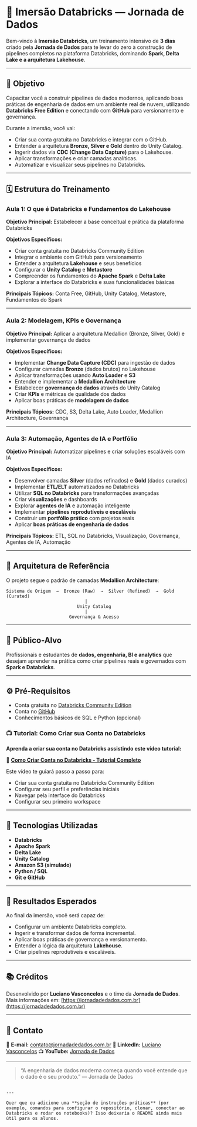 # 🚀 Imersão Databricks — Jornada de Dados

Bem-vindo à **Imersão Databricks**, um treinamento intensivo de **3 dias** criado pela **Jornada de Dados** para te levar do zero à construção de pipelines completos na plataforma Databricks, dominando **Spark, Delta Lake e a arquitetura Lakehouse**.

---

## 🎯 Objetivo

Capacitar você a construir pipelines de dados modernos, aplicando boas práticas de engenharia de dados em um ambiente real de nuvem, utilizando **Databricks Free Edition** e conectando com **GitHub** para versionamento e governança.

Durante a imersão, você vai:

- Criar sua conta gratuita no Databricks e integrar com o GitHub.  
- Entender a arquitetura **Bronze, Silver e Gold** dentro do Unity Catalog.  
- Ingerir dados via **CDC (Change Data Capture)** para o Lakehouse.  
- Aplicar transformações e criar camadas analíticas.  
- Automatizar e visualizar seus pipelines no Databricks.

---

## 🗓️ Estrutura do Treinamento

### **Aula 1: O que é Databricks e Fundamentos do Lakehouse**
**Objetivo Principal:** Estabelecer a base conceitual e prática da plataforma Databricks

**Objetivos Específicos:**
- Criar conta gratuita no Databricks Community Edition
- Integrar o ambiente com GitHub para versionamento
- Entender a arquitetura **Lakehouse** e seus benefícios
- Configurar o **Unity Catalog** e **Metastore**
- Compreender os fundamentos do **Apache Spark** e **Delta Lake**
- Explorar a interface do Databricks e suas funcionalidades básicas

**Principais Tópicos:** Conta Free, GitHub, Unity Catalog, Metastore, Fundamentos do Spark

---

### **Aula 2: Modelagem, KPIs e Governança**
**Objetivo Principal:** Aplicar a arquitetura Medallion (Bronze, Silver, Gold) e implementar governança de dados

**Objetivos Específicos:**
- Implementar **Change Data Capture (CDC)** para ingestão de dados
- Configurar camadas **Bronze** (dados brutos) no Lakehouse
- Aplicar transformações usando **Auto Loader** e **S3**
- Entender e implementar a **Medallion Architecture**
- Estabelecer **governança de dados** através do Unity Catalog
- Criar **KPIs** e métricas de qualidade dos dados
- Aplicar boas práticas de **modelagem de dados**

**Principais Tópicos:** CDC, S3, Delta Lake, Auto Loader, Medallion Architecture, Governança

---

### **Aula 3: Automação, Agentes de IA e Portfólio**
**Objetivo Principal:** Automatizar pipelines e criar soluções escaláveis com IA

**Objetivos Específicos:**
- Desenvolver camadas **Silver** (dados refinados) e **Gold** (dados curados)
- Implementar **ETL/ELT** automatizados no Databricks
- Utilizar **SQL no Databricks** para transformações avançadas
- Criar **visualizações** e dashboards
- Explorar **agentes de IA** e automação inteligente
- Implementar **pipelines reprodutíveis e escaláveis**
- Construir um **portfólio prático** com projetos reais
- Aplicar **boas práticas de engenharia de dados**

**Principais Tópicos:** ETL, SQL no Databricks, Visualização, Governança, Agentes de IA, Automação

---

## 🧱 Arquitetura de Referência

O projeto segue o padrão de camadas **Medallion Architecture**:

```text
Sistema de Origem  →  Bronze (Raw)  →  Silver (Refined)  →  Gold (Curated)
                              |
                           Unity Catalog
                              |
                        Governança & Acesso
````

---

## 👥 Público-Alvo

Profissionais e estudantes de **dados, engenharia, BI e analytics** que desejam aprender na prática como criar pipelines reais e governados com **Spark e Databricks**.

---

## ⚙️ Pré-Requisitos

* Conta gratuita no [Databricks Community Edition](https://community.cloud.databricks.com)
* Conta no [GitHub](https://github.com)
* Conhecimentos básicos de SQL e Python (opcional)

### 📺 Tutorial: Como Criar sua Conta no Databricks

**Aprenda a criar sua conta no Databricks assistindo este vídeo tutorial:**

🎥 **[Como Criar Conta no Databricks - Tutorial Completo](https://youtu.be/KJv1bZ6-gSY)**

Este vídeo te guiará passo a passo para:
- Criar sua conta gratuita no Databricks Community Edition
- Configurar seu perfil e preferências iniciais
- Navegar pela interface do Databricks
- Configurar seu primeiro workspace

---

## 🧠 Tecnologias Utilizadas

* **Databricks**
* **Apache Spark**
* **Delta Lake**
* **Unity Catalog**
* **Amazon S3 (simulado)**
* **Python / SQL**
* **Git e GitHub**

---

## 🏁 Resultados Esperados

Ao final da imersão, você será capaz de:

* Configurar um ambiente Databricks completo.
* Ingerir e transformar dados de forma incremental.
* Aplicar boas práticas de governança e versionamento.
* Entender a lógica da arquitetura **Lakehouse**.
* Criar pipelines reprodutíveis e escaláveis.

---

## 📚 Créditos

Desenvolvido por **Luciano Vasconcelos** e o time da **Jornada de Dados**.
Mais informações em: [https://jornadadedados.com.br](https://jornadadedados.com.br)

---

## 💬 Contato

📩 **E-mail:** [contato@jornadadedados.com.br](mailto:contato@jornadadedados.com.br)
💼 **LinkedIn:** [Luciano Vasconcelos](https://linkedin.com/in/lucianovasconcelos)
📺 **YouTube:** [Jornada de Dados](https://youtube.com/@jornadadedados)

---

> “A engenharia de dados moderna começa quando você entende que o dado é o seu produto.”
> — Jornada de Dados

```

---

Quer que eu adicione uma **seção de instruções práticas** (por exemplo, comandos para configurar o repositório, clonar, conectar ao Databricks e rodar os notebooks)? Isso deixaria o README ainda mais útil para os alunos.
```
